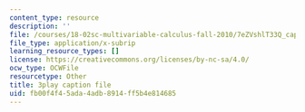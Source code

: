 ```yaml
---
content_type: resource
description: ''
file: /courses/18-02sc-multivariable-calculus-fall-2010/7eZVshlT33Q_captions.vtt
file_type: application/x-subrip
learning_resource_types: []
license: https://creativecommons.org/licenses/by-nc-sa/4.0/
ocw_type: OCWFile
resourcetype: Other
title: 3play caption file
uid: fb00f4f4-5ada-4adb-8914-ff5b4e814685
---
```

